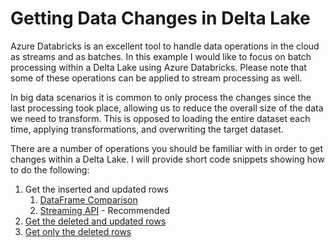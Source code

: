 # Getting Data Changes in Delta Lake

Azure Databricks is an excellent tool to handle data operations in the cloud as streams and as batches. In this example I would like to focus on batch processing within a Delta Lake using Azure Databricks. Please note that some of these operations can be applied to stream processing as well.  

In big data scenarios it is common to only process the changes since the last processing took place, allowing us to reduce the overall size of the data we need to transform. This is opposed to loading the entire dataset each time, applying transformations, and overwriting the target dataset. 

There are a number of operations you should be familiar with in order to get changes within a Delta Lake. I will provide short code snippets showing how to do the following:
1. Get the inserted and updated rows 
    1. [DataFrame Comparison](DataFrameComparison.md)
    1. [Streaming API](StreamingAPI.md) - Recommended 
1. [Get the deleted and updated rows](DataFrameComparison.md)
1. [Get only the deleted rows](DataFrameComparison.md)



